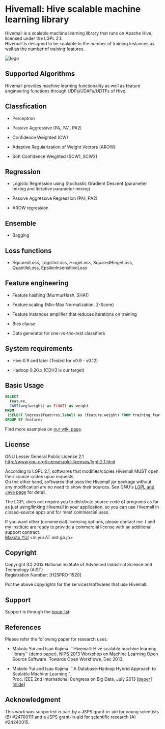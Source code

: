 Hivemall: Hive scalable machine learning library
=================================================

Hivemall is a scalable machine learning library that runs on Apache Hive, licensed under the LGPL 2.1.  
Hivemall is designed to be scalable to the number of training instances as well as the number of training features.

![logo](https://raw.github.com/myui/hivemall/master/resources/hivemall-logo_s.png "Hivemall's cute(!?) logo")

Supported Algorithms
--------------------

Hivemall provides machine learning functionality as well as feature engineering functions 
through UDFs/UDAFs/UDTFs of Hive.

## Classfication

* Perceptron

* Passive Aggressive (PA, PA1, PA2)

* Confidence Weighted (CW)

* Adaptive Regularization of Weight Vectors (AROW)

* Soft Confidence Weighted (SCW1, SCW2)

## Regression

* Logistic Regression using Stochastic Gradient Descent
  (parameter mixing and iterative parameter mixing)
  
* Passive Aggressive Regression (PA1, PA2)

* AROW regression

## Ensemble

* Bagging

## Loss functions

* SquaredLoss, LogisticLoss, HingeLoss, SquaredHingeLoss, QuantileLoss, EpsilonInsensitiveLoss

## Feature engineering
  
* Feature hashing (MurmurHash, SHA1)

* Feature scaling (Min-Max Normalization, Z-Score)

* Feature instances amplifier that reduces iterations on training

* Bias clause

* Data generator for one-vs-the-rest classifiers

System requirements
--------------------

* Hive 0.9 and later (Tested for v0.9 - v0.12)

* Hadoop 0.20.x (CDH3 is our target)

Basic Usage
------------

```sql
SELECT 
  feature, 
  CAST(avg(weight) as FLOAT) as weight
FROM
 (SELECT logress(features,label) as (feature,weight) FROM training_features) t
GROUP BY feature;
```

Find more examples on [our wiki page](https://github.com/myui/hivemall/wiki/_pages).

License
---------

GNU Lesser General Public License 2.1  
http://www.gnu.org/licenses/old-licenses/lgpl-2.1.html

According to LGPL 2.1, softwares that modifies/copies Hivemall MUST open their source codes upon requests.  
On the other hand, softwares that uses the Hivemall jar package without any modification are no need to show their sources.
See GNU's [LGPL and Java page](http://www.gnu.org/licenses/lgpl-java.en.html) for detail.

The LGPL does not require you to distribute source code of programs as far as just using/linking Hivemall in your application, so you can use Hivemall in closed-source apps and for most commercial uses.

If you want other (commercial) licensing options, please contact me. 
I and my institute are ready to provide a commercial license with an additional support contract.  
[Makoto YUI](http://staff.aist.go.jp/m.yui/index_e.html) \<m.yui AT aist.go.jp\>

Copyright
---------

Copyright (C) 2013 National Institute of Advanced Industrial Science and Technology (AIST)  
Registration Number: [H25PRO-1520]

Put the above copyrights for the services/softwares that use Hivemall.

Support
-------

Support is through the [issue list](https://github.com/myui/hivemall/issues).

References
----------

Please refer the following paper for research uses:

* Makoto Yui and Isao Kojima. ``Hivemall: Hive scalable machine learning library'' (demo paper), 
NIPS 2013 Workshop on Machine Learning Open Source Software: Towards Open Workflows, Dec 2013.

* Makoto Yui and Isao Kojima. ``A Database-Hadoop Hybrid Approach to Scalable Machine Learning'',  
 Proc. IEEE 2nd International Congress on Big Data, July 2013 \[[paper](http://staff.aist.go.jp/m.yui/publications/bigdata2013myui.pdf)\] \[[slide](http://www.slideshare.net/myui/bigdata2013myui)\]

Acknowledgment
--------------

This work was supported in part by a JSPS grant-in-aid for young scientists (B) #24700111 and a JSPS grant-in-aid for scientific research (A) #24240015.

